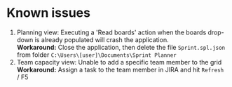 # Known issues
1. Planning view: Executing a 'Read boards' action when the boards drop-down is already populated will crash the application.  
**Workaround:** Close the application, then delete the file `Sprint.spl.json` from folder `C:\Users\[user]\Documents\Sprint Planner`
1. Team capacity view: Unable to add a specific team member to the grid  
**Workaround:** Assign a task to the team member in JIRA and hit `Refresh` / F5
